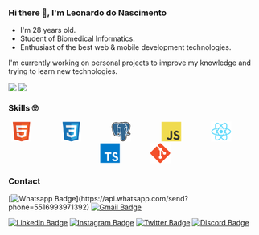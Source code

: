 ### Hi there 👋, I'm Leonardo do Nascimento

- I'm 28 years old.
- Student of Biomedical Informatics.
- Enthusiast of the best web & mobile development technologies.

I'm currently working on personal projects to improve my knowledge and trying to learn new technologies.

<img align="center" width="55%" src="https://github-readme-stats.vercel.app/api?username=leonardofuba&theme=vue-dark&show_icons=true" />

<img align="center" width="40%" src="https://github-readme-stats.vercel.app/api/top-langs/?username=leonardofuba&theme=vue-dark&layout=compact" />

### Skills :nerd_face:
<p align="center">
    <img height="40" src="https://raw.githubusercontent.com/devicons/devicon/master/icons/html5/html5-original.svg">
    &nbsp;&nbsp;&nbsp;&nbsp;&nbsp;&nbsp;&nbsp;&nbsp;&nbsp;&nbsp;&nbsp;&nbsp;&nbsp;
    <img height="40" src="https://raw.githubusercontent.com/devicons/devicon/master/icons/css3/css3-original.svg">
    &nbsp;&nbsp;&nbsp;&nbsp;&nbsp;&nbsp;&nbsp;&nbsp;&nbsp;&nbsp;&nbsp;&nbsp;&nbsp;
    <img height="40" src="https://raw.githubusercontent.com/devicons/devicon/master/icons/postgresql/postgresql-original.svg">
    &nbsp;&nbsp;&nbsp;&nbsp;&nbsp;&nbsp;&nbsp;&nbsp;&nbsp;&nbsp;&nbsp;&nbsp;&nbsp;
    <img height="40" src="https://raw.githubusercontent.com/devicons/devicon/master/icons/javascript/javascript-original.svg">
    &nbsp;&nbsp;&nbsp;&nbsp;&nbsp;&nbsp;&nbsp;&nbsp;&nbsp;&nbsp;&nbsp;&nbsp;&nbsp;
    <img height="40" src="https://raw.githubusercontent.com/devicons/devicon/master/icons/react/react-original.svg">
    &nbsp;&nbsp;&nbsp;&nbsp;&nbsp;&nbsp;&nbsp;&nbsp;&nbsp;&nbsp;&nbsp;&nbsp;&nbsp;
    <img height="40" src="https://raw.githubusercontent.com/devicons/devicon/master/icons/typescript/typescript-original.svg">
    &nbsp;&nbsp;&nbsp;&nbsp;&nbsp;&nbsp;&nbsp;&nbsp;&nbsp;&nbsp;&nbsp;&nbsp;&nbsp;
    <img height="40" src="https://raw.githubusercontent.com/devicons/devicon/master/icons/git/git-original.svg">
    <!--<img height="40" src="https://raw.githubusercontent.com/devicons/devicon/master/icons/mysql/mysql-original.svg">-->
    <!--<img height="40" src="https://raw.githubusercontent.com/devicons/devicon/master/icons/java/java-plain.svg">-->
</p>

### Contact

[![Whatsapp Badge](https://img.shields.io/badge/-Whatsapp-4CA143?style=flat-square&labelColor=4CA143&logo=whatsapp&logoColor=white&link=https://api.whatsapp.com/send?phone=5516993971392&text=Hello!)](https://api.whatsapp.com/send?phone=5516993971392)
[![Gmail Badge](https://img.shields.io/badge/-leonardo3.nascimento@gmail.com-c14438?style=flat-square&logo=Gmail&logoColor=white&link=mailto:leonardo3.nascimento@gmail.com)](mailto:leonardo3.nascimento@gmail.com)


[![Linkedin Badge](https://img.shields.io/badge/-LinkedIn-blue?style=flat-square&logo=Linkedin&logoColor=white)](https://www.linkedin.com/in/leonardodonascimento/)
[![Instagram Badge](https://img.shields.io/badge/-Instagram-C13584?style=flat-square&labelColor=C13584&logo=instagram&logoColor=white)](https://www.instagram.com/fuba3822/)
[![Twitter Badge](https://img.shields.io/badge/-Twitter-blue?style=flat-square&logo=Twitter&logoColor=white)](https://www.twitter.com/leonardo3822)
[![Discord Badge](https://img.shields.io/badge/-Leonardofuba%235675-blue?style=flat-square&logo=Discord&logoColor=white)](https://www.discord.com/channels/@me)




<!--
**LeonardoFuba/LeonardoFuba** is a ✨ _special_ ✨ repository because its `README.md` (this file) appears on your GitHub profile.
Here are some ideas to get you started:
- 🔭 I’m currently working on ...
- 🌱 I’m currently learning ...
- 👯 I’m looking to collaborate on ...
- 🤔 I’m looking for help with ...
- 💬 Ask me about ...
- 📫 How to reach me: ...
- 😄 Pronouns: ...
- ⚡ Fun fact: ...
-->
